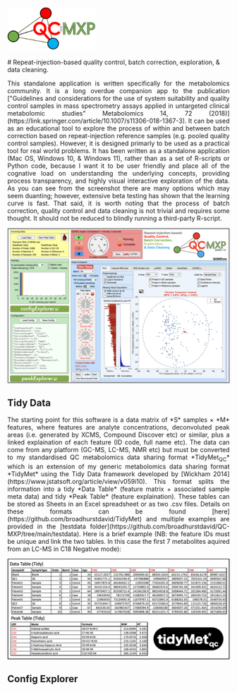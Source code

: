 <img src="res/QCMXPz.png" width="200" style="left">
<br/><br/>
# Repeat-injection-based quality control, batch correction, exploration, &amp; data cleaning.

<p style='text-align: justify;'>This standalone application is written specifically for the metabolomics community. It is a long overdue companion app to the publication ["Guidelines and considerations for the use of system suitability and quality control samples in mass spectrometry assays applied in untargeted clinical metabolomic studies" Metabolomics 14, 72 (2018)](https://link.springer.com/article/10.1007/s11306-018-1367-3). It can be used as an educational tool to explore the process of within and between batch correction based on repeat-injection reference samples (e.g. pooled quality control samples). However, it is designed primarly to be used as a practical tool for real world problems. It has been written as a standalone application (Mac OS, Windows 10, & Windows 11), rather than as a set of R-scripts or Python code, because I want it to be user friendly and place all of the cognative load on understanding the underlying concepts, providing process transparency, and highly visual interactive exploration of the data. As you can see from the screenshot there are many options which may seem duanting; however, extensive beta testing has shown that the learning curve is fast. That said, it is worth noting that the process of batch correction, quality control and data cleaning is not trivial and requires some thought. It should not be reduced to blindly running a third-party R-script.</p>

![Screenshot of QC-MXP](res/Screenshot.png)   

## Tidy Data
<p style='text-align: justify;'>The starting point for this software is a data matrix of *S* samples &#215; *M* features, where features are analyte concentrations, deconvoluted peak areas (i.e. generated by XCMS, Compound Discover etc) or similar, plus a linked explaination of each feature (ID code, full name etc). The data can come from any platform (GC-MS, LC-MS, NMR etc) but must be converted to my standardised QC metabolomics data sharing format *TidyMet<sub>QC</sub>* which is an extension of my generic metabolomics data sharing format *TidyMet* using the Tidy Data framework developed by [Wickham 2014](https://www.jstatsoft.org/article/view/v059i10). This format splits the information into a tidy *Data Table* (feature matrix + associated sample meta data) and tidy *Peak Table* (feature explaination). These tables can be stored as Sheets in an Excel spreadsheet or as two .csv files. Details on these formats can be found [here](https://github.com/broadhurstdavid/TidyMet) and multiple examples are provided in the [testdata folder](https://github.com/broadhurstdavid/QC-MXP/tree/main/testdata). Here is a brief example (NB: the feature IDs must be unique and link the two tables. In this case the first 7 metabolites aquired from an LC-MS in C18 Negative mode):</p>

![TidyMet Data/Peak table format](res/TidyExample.png)

## Config Explorer
